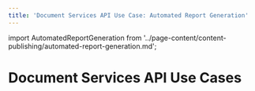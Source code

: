 ```yaml
---
title: 'Document Services API Use Case: Automated Report Generation'
---
```


import AutomatedReportGeneration from '../page-content/content-publishing/automated-report-generation.md';


<Hero slots="heading" variant="fullwidth" theme="dark"  customLayout className="herobgImage"/>

# Document Services API Use Cases


<MenuWrapperComponent  slots="content"  repeat="1" theme="lightest"/>

<AutomatedReportGeneration />
